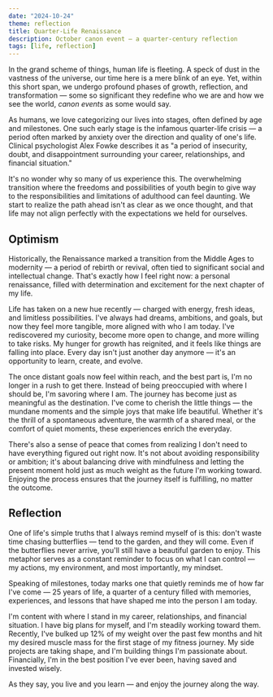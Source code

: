 ```yaml
---
date: "2024-10-24"
theme: reflection
title: Quarter-Life Renaissance
description: October canon event — a quarter-century reflection
tags: [life, reflection]
---
```


In the grand scheme of things, human life is fleeting. A speck of dust in the vastness of the universe, our time here is a mere blink of an eye. Yet, within this short span, we undergo profound phases of growth, reflection, and transformation — some so significant they redefine who we are and how we see the world, *canon events* as some would say.

As humans, we love categorizing our lives into stages, often defined by age and milestones. One such early stage is the infamous quarter-life crisis — a period often marked by anxiety over the direction and quality of one's life. Clinical psychologist Alex Fowke describes it as "a period of insecurity, doubt, and disappointment surrounding your career, relationships, and financial situation."

It's no wonder why so many of us experience this. The overwhelming transition where the freedoms and possibilities of youth begin to give way to the responsibilities and limitations of adulthood can feel daunting. We start to realize the path ahead isn't as clear as we once thought, and that life may not align perfectly with the expectations we held for ourselves.

## Optimism

Historically, the Renaissance marked a transition from the Middle Ages to modernity — a period of rebirth or revival, often tied to significant social and intellectual change. That's exactly how I feel right now: a personal renaissance, filled with determination and excitement for the next chapter of my life.

Life has taken on a new hue recently — charged with energy, fresh ideas, and limitless possibilities. I've always had dreams, ambitions, and goals, but now they feel more tangible, more aligned with who I am today. I've rediscovered my curiosity, become more open to change, and more willing to take risks. My hunger for growth has reignited, and it feels like things are falling into place. Every day isn't just another day anymore — it's an opportunity to learn, create, and evolve.

The once distant goals now feel within reach, and the best part is, I'm no longer in a rush to get there. Instead of being preoccupied with where I should be, I'm savoring where I am. The journey has become just as meaningful as the destination. I've come to cherish the little things — the mundane moments and the simple joys that make life beautiful. Whether it's the thrill of a spontaneous adventure, the warmth of a shared meal, or the comfort of quiet moments, these experiences enrich the everyday.

There's also a sense of peace that comes from realizing I don't need to have everything figured out right now. It's not about avoiding responsibility or ambition; it's about balancing drive with mindfulness and letting the present moment hold just as much weight as the future I'm working toward. Enjoying the process ensures that the journey itself is fulfilling, no matter the outcome.

## Reflection

One of life's simple truths that I always remind myself of is this: don't waste time chasing butterflies — tend to the garden, and they will come. Even if the butterflies never arrive, you'll still have a beautiful garden to enjoy. This metaphor serves as a constant reminder to focus on what I can control — my actions, my environment, and most importantly, my mindset.

Speaking of milestones, today marks one that quietly reminds me of how far I've come — 25 years of life, a quarter of a century filled with memories, experiences, and lessons that have shaped me into the person I am today.

I'm content with where I stand in my career, relationships, and financial situation. I have big plans for myself, and I'm steadily working toward them. Recently, I've bulked up 12% of my weight over the past few months and hit my desired muscle mass for the first stage of my fitness journey. My side projects are taking shape, and I'm building things I'm passionate about. Financially, I'm in the best position I've ever been, having saved and invested wisely.

As they say, you live and you learn — and enjoy the journey along the way.
